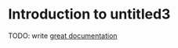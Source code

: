 # Introduction to untitled3

TODO: write [great documentation](http://jacobian.org/writing/what-to-write/)
